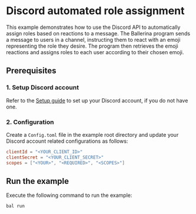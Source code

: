 # Discord automated role assignment

This example demonstrates how to use the Discord API to automatically assign roles based on reactions to a message. The Ballerina program sends a message to users in a channel, instructing them to react with an emoji representing the role they desire. The program then retrieves the emoji reactions and assigns roles to each user according to their chosen emoji.

## Prerequisites

### 1. Setup Discord account

Refer to the [Setup guide](https://central.ballerina.io/ballerinax/discord/latest#setup-guide) to set up your Discord account, if you do not have one.

### 2. Configuration

Create a `Config.toml` file in the example root directory and update your Discord account related configurations as follows:

```toml
clientId = "<YOUR_CLIENT_ID>"
clientSecret = "<YOUR_CLIENT_SECRET>"
scopes = ["<YOUR>", "<REQUIRED>", "<SCOPES>"]
```

## Run the example

Execute the following command to run the example:

```ballerina
bal run
```
